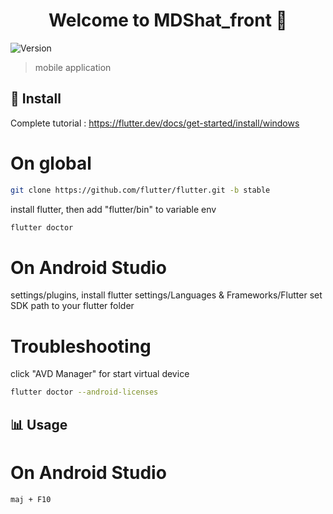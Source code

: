 <h1 align="center">Welcome to MDShat_front 👋</h1>
<p>
  <img alt="Version" src="https://img.shields.io/badge/version-0.1.0-blue.svg?cacheSeconds=2592000" />
</p>

> mobile application

## 💾 Install

Complete tutorial : https://flutter.dev/docs/get-started/install/windows

# On global

```sh
git clone https://github.com/flutter/flutter.git -b stable
```
install flutter, then add "flutter/bin" to variable env

```sh
flutter doctor
```

# On Android Studio

settings/plugins, install flutter
settings/Languages & Frameworks/Flutter set SDK path to your flutter folder

# Troubleshooting

click "AVD Manager" for start virtual device

```sh
flutter doctor --android-licenses
```

## 📊 Usage

# On Android Studio

```sh
maj + F10
```
